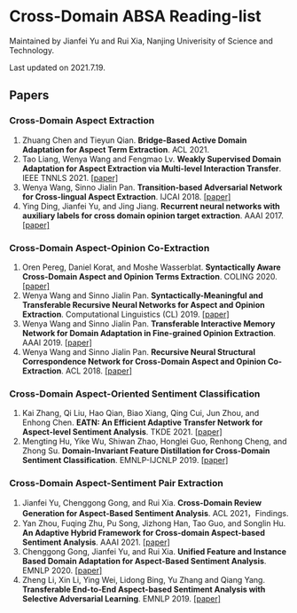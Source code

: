 # Cross-Domain ABSA Reading-list

Maintained by Jianfei Yu and Rui Xia, Nanjing Univerisity of Science and Technology.

Last updated on 2021.7.19.

## Papers

### Cross-Domain Aspect Extraction 
1. Zhuang Chen and Tieyun Qian. **Bridge-Based Active Domain Adaptation for Aspect Term Extraction**. ACL 2021.
1. Tao Liang, Wenya Wang and Fengmao Lv. **Weakly Supervised Domain Adaptation for Aspect Extraction via Multi-level Interaction Transfer**. IEEE TNNLS 2021. [[paper]](https://arxiv.org/abs/2006.09235)
1. Wenya Wang, Sinno Jialin Pan. **Transition-based Adversarial Network for Cross-lingual Aspect Extraction**. IJCAI 2018. [[paper]](https://www.ijcai.org/Proceedings/2018/0622.pdf)
1. Ying Ding, Jianfei Yu, and Jing Jiang. **Recurrent neural networks with auxiliary labels for cross domain opinion target extraction**. AAAI 2017. [[paper]](https://www.semanticscholar.org/paper/Recurrent-Neural-Networks-with-Auxiliary-Labels-for-Ding-Yu/d08341562091ac6777f613a68a0d59eb600b5c57)


### Cross-Domain Aspect-Opinion Co-Extraction
1. Oren Pereg, Daniel Korat, and Moshe Wasserblat. **Syntactically Aware Cross-Domain Aspect and Opinion Terms Extraction**. COLING 2020. [[paper]](https://aclanthology.org/2020.coling-main.158.pdf)
1. Wenya Wang and Sinno Jialin Pan. **Syntactically-Meaningful and Transferable Recursive Neural Networks for Aspect and Opinion Extraction**. Computational Linguistics (CL) 2019. [[paper]](https://aclanthology.org/J19-4004.pdf)
1. Wenya Wang and Sinno Jialin Pan. **Transferable Interactive Memory Network for Domain Adaptation in Fine-grained Opinion Extraction**. AAAI 2019. [[paper]](https://ojs.aaai.org/index.php/AAAI/article/download/10974/10833)
1. Wenya Wang and Sinno Jialin Pan.  **Recursive Neural Structural Correspondence Network for Cross-Domain Aspect and Opinion Co-Extraction**. ACL 2018. [[paper]](https://www.aclweb.org/anthology/P18-1202.pdf)



### Cross-Domain Aspect-Oriented Sentiment Classification
1. Kai Zhang, Qi Liu, Hao Qian, Biao Xiang, Qing Cui, Jun Zhou, and Enhong Chen. **EATN: An Efficient Adaptive Transfer Network for Aspect-level Sentiment Analysis**. TKDE 2021. [[paper]](https://ieeexplore.ieee.org/abstract/document/9415156)
1. Mengting Hu, Yike Wu, Shiwan Zhao, Honglei Guo, Renhong Cheng, and Zhong Su. **Domain-Invariant Feature Distillation for Cross-Domain Sentiment Classification**. EMNLP-IJCNLP 2019. [[paper]](https://aclanthology.org/D19-1558.pdf)


### Cross-Domain Aspect-Sentiment Pair Extraction
1. Jianfei Yu, Chenggong Gong, and Rui Xia. **Cross-Domain Review Generation for Aspect-Based Sentiment Analysis**. ACL 2021，Findings.
1. Yan Zhou, Fuqing Zhu, Pu Song, Jizhong Han, Tao Guo, and Songlin Hu. **An Adaptive Hybrid Framework for Cross-domain Aspect-based Sentiment Analysis**. AAAI 2021. [[paper]](https://ojs.aaai.org/index.php/AAAI/article/view/17719)
1. Chenggong Gong, Jianfei Yu, and Rui Xia. **Unified Feature and Instance Based Domain Adaptation for Aspect-Based Sentiment Analysis**. EMNLP 2020. [[paper]](https://www.aclweb.org/anthology/2020.emnlp-main.572.pdf)
1. Zheng Li, Xin Li, Ying Wei, Lidong Bing, Yu Zhang and Qiang Yang. **Transferable End-to-End Aspect-based Sentiment Analysis with Selective Adversarial Learning**. EMNLP 2019. [[paper]](https://arxiv.org/abs/1910.14192) 

